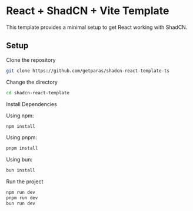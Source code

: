 # React + ShadCN + Vite Template

This template provides a minimal setup to get React working with ShadCN.

## Setup

Clone the repository

```bash
git clone https://github.com/getparas/shadcn-react-template-ts
```

Change the directory

```bash
cd shadcn-react-template
```

Install Dependencies

Using npm:
```bash
npm install
```

Using pnpm:
```bash
pnpm install
```

Using bun:
```bash
bun install
```

Run the project

```bash
npm run dev
pnpm run dev
bun run dev
```
